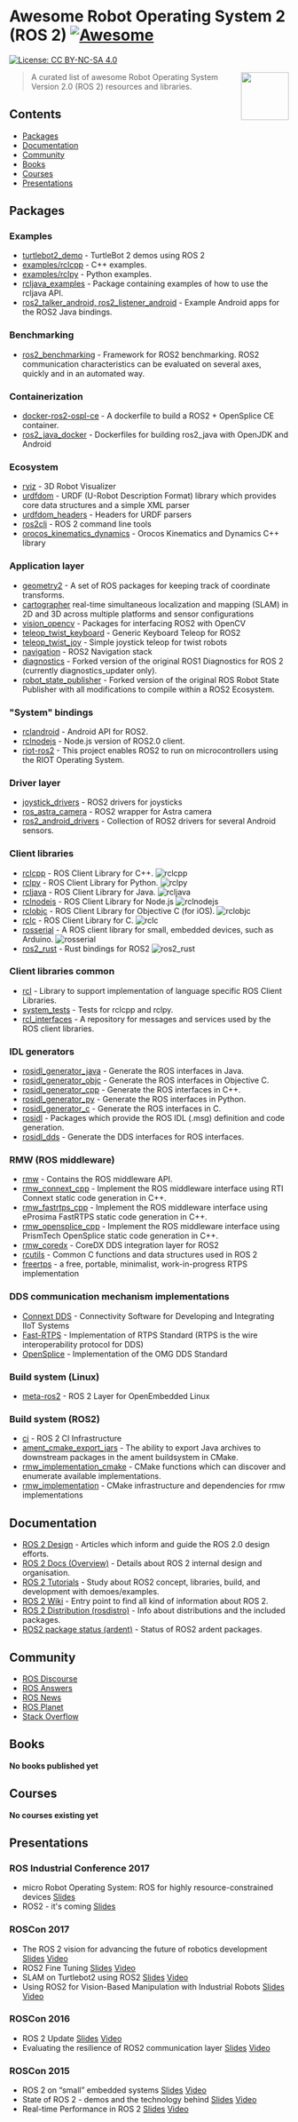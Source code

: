 # Awesome Robot Operating System 2 (ROS 2) [![Awesome](https://cdn.rawgit.com/sindresorhus/awesome/d7305f38d29fed78fa85652e3a63e154dd8e8829/media/badge.svg)](https://github.com/sindresorhus/awesome)

 [![License: CC BY-NC-SA 4.0](https://img.shields.io/badge/License-CC%20BY--NC--SA%204.0-lightgrey.svg)](https://creativecommons.org/licenses/by-nc-sa/4.0/)

[<img src="https://raw.githubusercontent.com/fkromer/awesome-ros2/master/ros2_logo.png" align="right" width="86">](https://github.com/ros2/ros2/wiki)

> A curated list of awesome Robot Operating System Version 2.0 (ROS 2) resources and libraries.

## Contents

- [Packages](#packages)
- [Documentation](#documentation)
- [Community](#community)
- [Books](#books)
- [Courses](#courses)
- [Presentations](#presentations)

## Packages

### Examples

  - [turtlebot2_demo](https://github.com/ros2/turtlebot2_demo) - TurtleBot 2 demos using ROS 2
  - [examples/rclcpp](https://github.com/ros2/examples/tree/master/rclcpp) - C++ examples.
  - [examples/rclpy](https://github.com/ros2/examples/tree/master/rclpy) - Python examples.
  - [rcljava_examples](https://github.com/esteve/ros2_java_examples/tree/master/rcljava_examples) - Package containing examples of how to use the rcljava API.
  - [ros2_talker_android, ros2_listener_android](https://github.com/esteve/ros2_android_examples) - Example Android apps for the ROS2 Java bindings.

### Benchmarking

  - [ros2_benchmarking](https://github.com/piappl/ros2_benchmarking) - Framework for ROS2 benchmarking. ROS2 communication characteristics can be evaluated on several axes, quickly and in an automated way.

### Containerization

  - [docker-ros2-ospl-ce](https://github.com/Adlink-ROS/docker-ros2-ospl-ce) - A dockerfile to build a ROS2 + OpenSplice CE container.
  - [ros2_java_docker](https://github.com/esteve/ros2_java_docker) - Dockerfiles for building ros2_java with OpenJDK and Android

### Ecosystem

  - [rviz](https://github.com/ros2/rviz) - 3D Robot Visualizer
  - [urdfdom](https://github.com/ros2/urdfdom) - URDF (U-Robot Description Format) library which provides core data structures and a simple XML parser
  - [urdfdom_headers](https://github.com/ros2/urdfdom_headers) - Headers for URDF parsers
  - [ros2cli](https://github.com/ros2/ros2cli) - ROS 2 command line tools
  - [orocos_kinematics_dynamics](https://github.com/ros2/orocos_kinematics_dynamics) - Orocos Kinematics and Dynamics C++ library

### Application layer

  - [geometry2](https://github.com/ros2/geometry2) - A set of ROS packages for keeping track of coordinate transforms.
  - [cartographer](https://github.com/ros2/cartographer) real-time simultaneous localization and mapping (SLAM) in 2D and 3D across multiple platforms and sensor configurations
  - [vision_opencv](https://github.com/ros2/vision_opencv) - Packages for interfacing ROS2 with OpenCV
  - [teleop_twist_keyboard](https://github.com/ros2/teleop_twist_keyboard) - Generic Keyboard Teleop for ROS2
  - [teleop_twist_joy](https://github.com/ros2/teleop_twist_joy) - Simple joystick
  teleop for twist robots
  - [navigation](https://github.com/ros2/navigation) - ROS2 Navigation stack
  - [diagnostics](https://github.com/bponsler/diagnostics/tree/ros2-devel) - Forked version of the original ROS1 Diagnostics for ROS 2 (currently diagnostics_updater only).
  - [robot_state_publisher](https://github.com/bponsler/robot_state_publisher/tree/publish-robot-model) - Forked version of the original ROS Robot State Publisher with all modifications to compile within a ROS2 Ecosystem.

### "System" bindings

  - [rclandroid](https://github.com/esteve/ros2_android/tree/master/rclandroid) - Android API for ROS2.
  - [rclnodejs](https://github.com/RobotWebTools/rclnodejs) - Node.js version of ROS2.0 client.
  - [riot-ros2](https://github.com/astralien3000/riot-ros2) - This project enables ROS2 to run on microcontrollers using the RIOT Operating System.

### Driver layer

  - [joystick_drivers](https://github.com/ros2/joystick_drivers) - ROS2 drivers for joysticks
  - [ros_astra_camera](https://github.com/ros2/ros_astra_camera) - ROS2 wrapper for Astra camera
  - [ros2_android_drivers](https://github.com/esteve/ros2_android_drivers) - Collection of ROS2 drivers for several Android sensors.

### Client libraries

  - [rclcpp](https://github.com/ros2/rclcpp) - ROS Client Library for C++. ![rclcpp](https://img.shields.io/github/stars/ros2/rclcpp.svg)
  - [rclpy](https://github.com/ros2/rclpy) - ROS Client Library for Python. ![rclpy](https://img.shields.io/github/stars/ros2/rclpy.svg)
  - [rcljava](https://github.com/esteve/ros2_java/tree/master/rcljava) - ROS Client Library for Java. ![rcljava](https://img.shields.io/github/stars/esteve/ros2_java.svg)
  - [rclnodejs](https://github.com/RobotWebTools/rclnodejs) - ROS Client Library for Node.js ![rclnodejs](https://img.shields.io/github/stars/RobotWebTools/rclnodejs.svg)
  - [rclobjc](https://github.com/esteve/ros2_objc) - ROS Client Library for Objective C (for iOS). ![rclobjc](https://img.shields.io/github/stars/esteve/ros2_objc.svg)
  - [rclc](https://github.com/ros2/rclc) - ROS Client Library for C. ![rclc](https://img.shields.io/github/stars/ros2/rclc.svg)
  - [rosserial](https://github.com/ros2/rosserial) - A ROS client library for small, embedded devices, such as Arduino. ![rosserial](https://img.shields.io/github/stars/ros2/rosserial.svg)
  - [ros2_rust](https://github.com/esteve/ros2_rust) - Rust bindings for ROS2 ![ros2_rust](https://img.shields.io/github/stars/esteve/ros2_rust.svg)

### Client libraries common

  - [rcl](https://github.com/ros2/rcl) - Library to support implementation of language specific ROS Client Libraries.
  - [system_tests](https://github.com/ros2/system_tests) - Tests for rclcpp and rclpy.
  - [rcl_interfaces](https://github.com/ros2/rcl_interfaces) - A repository for messages and services used by the ROS client libraries.

### IDL generators

  - [rosidl_generator_java](https://github.com/esteve/ros2_java/tree/master/rosidl_generator_java) - Generate the ROS interfaces in Java.
  - [rosidl_generator_objc](https://github.com/esteve/ros2_objc/tree/master/rosidl_generator_objc) - Generate the ROS interfaces in Objective C.
  - [rosidl_generator_cpp](https://github.com/ros2/rosidl/tree/master/rosidl_generator_cpp) - Generate the ROS interfaces in C++.
  - [rosidl_generator_py](https://github.com/ros2/rosidl/tree/master/rosidl_generator_py) - Generate the ROS interfaces in Python.
  - [rosidl_generator_c](https://github.com/ros2/rosidl/tree/master/rosidl_generator_c) - Generate the ROS interfaces in C.
  - [rosidl](https://github.com/ros2/rosidl) - Packages which provide the ROS IDL (.msg) definition and code generation.
  - [rosidl_dds](https://github.com/ros2/rosidl_dds) - Generate the DDS interfaces for ROS interfaces.

### RMW (ROS middleware)

  - [rmw](https://github.com/ros2/rmw/tree/master/rmw) - Contains the ROS middleware API.
  - [rmw_connext_cpp](https://github.com/ros2/rmw_connext/tree/master/rmw_connext_cpp) - Implement the ROS middleware interface using RTI Connext static code generation in C++.
  - [rmw_fastrtps_cpp](https://github.com/ros2/rmw_fastrtps/tree/master/rmw_fastrtps_cpp) - Implement the ROS middleware interface using eProsima FastRTPS static code generation in C++.
  - [rmw_opensplice_cpp](https://github.com/ros2/rmw_opensplice/tree/master/rmw_opensplice_cpp) - Implement the ROS middleware interface using PrismTech OpenSplice static code generation in C++.
  - [rmw_coredx](https://github.com/tocinc/rmw_coredx) - CoreDX DDS integration layer for ROS2
  - [rcutils](https://github.com/ros2/rcutils) - Common C functions and data structures used in ROS 2
  - [freertps](https://github.com/ros2/freertps) - a free, portable, minimalist, work-in-progress RTPS implementation

### DDS communication mechanism implementations

  - [Connext DDS](https://www.rti.com/products/dds) - Connectivity Software for Developing and Integrating IIoT Systems
  - [Fast-RTPS](https://github.com/eProsima/Fast-RTPS) - Implementation of RTPS Standard (RTPS is the wire interoperability protocol for DDS)
  - [OpenSplice](https://github.com/ADLINK-IST/opensplice) - Implementation of the OMG DDS Standard

### Build system (Linux)

  - [meta-ros2](https://github.com/erlerobot/meta-ros2) - ROS 2 Layer for OpenEmbedded Linux

### Build system (ROS2)

  - [ci](https://github.com/ros2/ci) - ROS 2 CI Infrastructure
  - [ament_cmake_export_jars](https://github.com/esteve/ros2_java/tree/master/ament_cmake_export_jars) - The ability to export Java archives to downstream packages in the ament buildsystem in CMake.
  - [rmw_implementation_cmake](https://github.com/ros2/rmw/tree/master/rmw_implementation_cmake) - CMake functions which can discover and enumerate available implementations.
  - [rmw_implementation](https://github.com/ros2/rmw_implementation) - CMake infrastructure and dependencies for rmw implementations

## Documentation

- [ROS 2 Design](http://design.ros2.org/) - Articles which inform and guide the ROS 2.0 design efforts.
- [ROS 2 Docs (Overview)](http://docs.ros2.org/beta2/index.html#) - Details about ROS 2 internal design and organisation.
- [ROS 2 Tutorials](https://github.com/ros2/ros2/wiki/Tutorials) - Study about ROS2 concept, libraries, build, and development with demoes/examples.
- [ROS 2 Wiki](https://github.com/ros2/ros2/wiki) - Entry point to find all kind of information about ROS 2.
- [ROS 2 Distribution (rosdistro)](https://github.com/ros2/rosdistro) - Info about distributions and the included packages.
- [ROS2 package status (ardent)](http://repo.ros2.org/status_page/ros_ardent_default.html) - Status of ROS2 ardent packages.

## Community

- [ROS Discourse](https://discourse.ros.org/c/ng-ros)
- [ROS Answers](https://answers.ros.org/questions/scope:all/sort:activity-desc/tags:ROS2/)
- [ROS News](http://www.ros.org/news/)
- [ROS Planet](http://planet.ros.org/)
- [Stack Overflow](https://stackoverflow.com/questions/tagged/ros2)

## Books

**No books published yet**

## Courses

**No courses existing yet**

## Presentations

### ROS Industrial Conference 2017

- micro Robot Operating System: ROS for highly resource-constrained devices [Slides](https://static1.squarespace.com/static/51df34b1e4b08840dcfd2841/t/5a3bb6d524a6947d9d0cbc68/1513862873907/07_Losa.pdf)
- ROS2 - it's coming [Slides](https://static1.squarespace.com/static/51df34b1e4b08840dcfd2841/t/5a3bb787e4966b606fe227d7/1513863070599/11_Thomas.pdf)

### ROSCon 2017

- The ROS 2 vision for advancing the future of robotics development [Slides](https://roscon.ros.org/2017/presentations/ROSCon%202017%20ROS2%20Vision.pdf) [Video](https://vimeo.com/236161417)
- ROS2 Fine Tuning [Slides](https://roscon.ros.org/2017/presentations/ROSCon%202017%20ROS2%20Fine%20Tuning.pdf) [Video](https://vimeo.com/236168591)
- SLAM on Turtlebot2 using ROS2 [Slides](https://roscon.ros.org/2017/presentations/ROSCon%202017%20ROS2%20SLAM.pdf) [Video](https://vimeo.com/236172294)
- Using ROS2 for Vision-Based Manipulation with Industrial Robots [Slides](https://roscon.ros.org/2017/presentations/ROSCon%202017%20ROS2%20Vision-Based%20Manipulation.pdf) [Video](https://vimeo.com/236182180)

### ROSCon 2016

- ROS 2 Update [Slides](https://roscon.ros.org/2016/presentations/ROSCon%202016%20-%20ROS%202%20Update.pdf) [Video](https://vimeo.com/187696091)
- Evaluating the resilience of ROS2 communication layer [Slides](https://roscon.ros.org/2016/presentations/rafal.kozik-ros2evaluation.pdf) [Video](https://vimeo.com/187705229)

### ROSCon 2015

- ROS 2 on “small” embedded systems [Slides](https://roscon.ros.org/2015/presentations/ros2_on_small_embedded_systems.pdf) [Video](https://vimeo.com/142150576)
- State of ROS 2 - demos and the technology behind [Slides](https://roscon.ros.org/2015/presentations/state-of-ros2.pdf) [Video](https://vimeo.com/142151734)
- Real-time Performance in ROS 2 [Slides](https://roscon.ros.org/2015/presentations/RealtimeROS2.pdf) [Video](https://vimeo.com/142621778)
